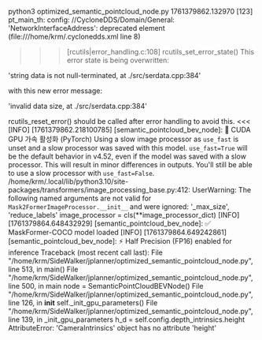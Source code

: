 python3 optimized_semantic_pointcloud_node.py
1761379862.132970 [123] pt_main_th: config: //CycloneDDS/Domain/General: 'NetworkInterfaceAddress': deprecated element (file:///home/krm/.cyclonedds.xml line 8)

>>> [rcutils|error_handling.c:108] rcutils_set_error_state()
This error state is being overwritten:

  'string data is not null-terminated, at ./src/serdata.cpp:384'

with this new error message:

  'invalid data size, at ./src/serdata.cpp:384'

rcutils_reset_error() should be called after error handling to avoid this.
<<<
[INFO] [1761379862.218100785] [semantic_pointcloud_bev_node]: 🚀 CUDA GPU 가속 활성화 (PyTorch)
Using a slow image processor as `use_fast` is unset and a slow processor was saved with this model. `use_fast=True` will be the default behavior in v4.52, even if the model was saved with a slow processor. This will result in minor differences in outputs. You'll still be able to use a slow processor with `use_fast=False`.
/home/krm/.local/lib/python3.10/site-packages/transformers/image_processing_base.py:412: UserWarning: The following named arguments are not valid for `Mask2FormerImageProcessor.__init__` and were ignored: '_max_size', 'reduce_labels'
  image_processor = cls(**image_processor_dict)
[INFO] [1761379864.648432929] [semantic_pointcloud_bev_node]: ✅ MaskFormer-COCO model loaded
[INFO] [1761379864.649242861] [semantic_pointcloud_bev_node]: ⚡ Half Precision (FP16) enabled for inference
Traceback (most recent call last):
  File "/home/krm/SideWalker/jplanner/optimized_semantic_pointcloud_node.py", line 513, in <module>
    main()
  File "/home/krm/SideWalker/jplanner/optimized_semantic_pointcloud_node.py", line 500, in main
    node = SemanticPointCloudBEVNode()
  File "/home/krm/SideWalker/jplanner/optimized_semantic_pointcloud_node.py", line 126, in __init__
    self._init_gpu_parameters()
  File "/home/krm/SideWalker/jplanner/optimized_semantic_pointcloud_node.py", line 139, in _init_gpu_parameters
    h_d = self.config.depth_intrinsics.height
AttributeError: 'CameraIntrinsics' object has no attribute 'height'
